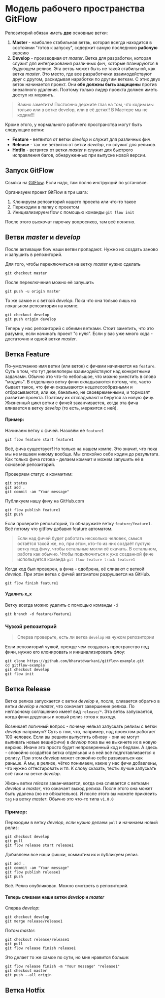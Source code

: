 # Модель рабочего пространства GitFlow
Репозиторий обязан иметь **две** основные ветки:
1. **Master** - наиболее стабильная ветвь, которая всегда находится в состоянии "готов к запуску", содержит самую последнюю **рабочую** версию
2. **Develop** - производная от _master_. Ветка для разработки, которая служит для интегрирования различных фич, которые планируются в будующем релизе. Эта ветвь может быть не такой стабильной, как ветка _master_. Это место, где все разработчики взаимодействуют друг с другом, раскидывая наработки по другим веткам.
С этих двух веток начинается проект. Они **обе должны быть защищены** против внезапного удаления. Поэтому только лидер проекта должен иметь доступ их мержить.

> Важно заметить! Постоянно держите глаз на том, что кодим мы только или в ветке develop, или в её детях!! В Мастере мы не кодим!!!

Кроме этого, у нормального рабочего пространства могут быть следующие ветки:
* **Feature** - ветвится от ветки _develop_ и служит для различных фич.
* **Release** - так же ветвится от ветки _develop_, но служит для релизов.
* **Hotfix** - ветвится от ветки _master_ и служит для быстрого исправления багов, обнаруженных при выпуске новой версии.

## Запуск GitFlow
Ссылка на [GitFlow](https://github.com/nvie/gitflow). Если надо, там полно инструкций по установке.

Организуем проект GitFlow в три шага:
1. Клонируем репозиторий нашего проекта или что-то такое
2. Переходим в папку с проектом
3. Инициализируем flow с помощью команды `git flow init`

После этого выскочат парочку вопросиков, там всё понятно.

## Ветви _master_ и _develop_
После активации flow наши ветви пропадают. Нужно их создать заново и запушить в репозиторий.

Для того, чтобы переключиться на ветку _master_ нужно сделать
```
git checkout master
```
После переключения можно её запушить
```
git push -u origin master
```
То же самое и с веткой _develop_. Пока что она только лишь на локальном репозитории на компе.
```
git checkout develop
git push origin develop
```
Теперь у нас репозиторий с обеими ветками. Стоит заметить, что это разумно, если начинать проект "с нуля". Если у вас уже много кода - достаточно и одной ветки _master_.

## Ветка Feature
По-умолчанию имя ветки (или веток) с фичами начинается на `feature`. Суть в том, что тут девелоперы взаимодействуют над конкретными задачами. Обычно это что-то небольшое, что можно уместить в слово "модуль". В отдельную ветку фичи складываются потому, что, часто бывает такое, что фичи оказываются нецелесообразными и отбрасываются, или же, банально, не своевременными, и тормозят развитие проекта. Поэтому их откладывают и берутся за новую фичу. Жизненный цикл ветки с фичей заканчивается, когда эта фича вливается в ветку _develop_ (то есть, мержится с ней).

#### Пример:
Начинаем ветку с фичей. Назовём её `feature1`

```
git flow feature start feature1
```
Всё, фича существует! Но только на нашем компе. Это значит, что пока мы не мешаем никому вообще. Мы спокойно себе кодим до результата. Как только фича готова - делаем коммит и можем запушить её в основной репозиторий.

Проверяем статус и коммитим:
```
git status
git add .
git commit -am "Your message"
```
Публикуем нашу фичу на GitHub.com
```
git flow publish feature1
git push
```
Если проверите репозиторий, то обнаружите ветку `feature/feature1`. Всё потому что gitflow добавил feature автоматом.
> Если над фичей будет работать несколько человек, смысл остаётся такой же, но, при этом, кто-то из них создаёт пустую ветку под фичу, чтобы остальные могли её скачать. В остальном, работа как обычно. Чтобы подключиться к уже созданной фиче используется команда `git flow feature track feature1`

Когда код был проверен, а фича - одобрена, её сливают с веткой _develop_. При этом ветка с фичей автоматом разрушается на GitHub.
```
git flow finish feature1
```
#### Удалить x_x
Ветку всегда можно удалить c помощью команды `-d`
```
git branch -d feature/feature1
```

### Чужой репозиторий
> Сперва проверьте, есть ли ветка `develop` на чужом репозитории

Если репозиторий чужой, прежде чем создавать пространство под фичи, нужно его клонировать и инициализировать флоу:
```
git clone https://github.com/bharatdwarkani/gitflow-example.git
cd gitflow-example
git checkout develop
git flow init
```
## Ветка Release
Ветка релиза запускается с ветки _develop_ и, после, сливается обратно в ветки _develop_ и _master_, что означает завершение релиза. По негласному соглашению имеет вид `release/*`. Эта ветвь запускается, когда фичи доделаны и новый релиз готов к выходу.

Возникает логичный вопрос - почему нельзя запускать релизы с ветки _develop_ напрямую? Суть в том, что, например, над проектом работает 100 человек. Если вы решили выпустить обнову - они не могут выливать новые вещи(фичи) в _develop_ пока вы не выкинете их в новую версию. Иначе это просто будет непроверенный код и бедлам. А здесь - спокойно создаётся ветка отдельная и в ней всё подготавливается к релизу. При этом _develop_ может спокойно себе развиваться как раньше. А мы, в релизе, чётко понимаем, какие у нас фичи добавлены, что нужно оттестировать и тп. К слову сказать, тесты лучше запускать всё таки на ветке _develop_.

Жизнь ветки _release_ заканчивается, когда она сливается с ветками _develop_ и _master_, что означает выход релиза. После этого она может быть удалена (но не обязательно). И после этого вы можете приклеить `tag` на ветку _master_. Обычно это что-то типа `v1.0.0`

### Пример:
Переходим в ветку _develop_, *если нужно* делаем `pull` и начинаем новый релиз:
```
git checkout develop
git pull
git flow release start release1
```
Добавляем все наши фишки, коммитим их и публикуем релиз.
```
git add .
git commit -am "Your message"
git flow publish release1
git push
```
Всё. Релиз опубликован. Можно смотреть в репозиторий.

#### Теперь сливаем наши ветки _develop_ и _master_
Сперва _develop_:
```
git checkout develop
git merge release/release1
```
Потом _master_:
```
git checkout release/release1
git pull
git flow release finish release1
```
Это делает то же самое по сути, но мне нравится больше:
```
git flow release finish -m "Your message" "release1"
git checkout master
git push --all origin
```
## Ветка Hotfix
